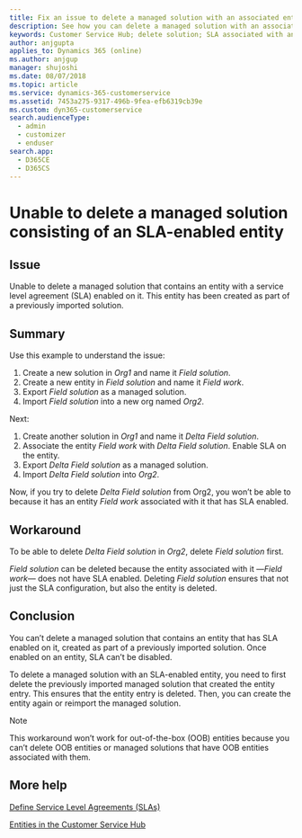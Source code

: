 ```yaml
---
title: Fix an issue to delete a managed solution with an associated entity in the Customer Service Hub app | Microsoft Docs
description: See how you can delete a managed solution with an associated entity in the Customer Service Hub app
keywords: Customer Service Hub; delete solution; SLA associated with an entity; managed solution
author: anjgupta
applies_to: Dynamics 365 (online)
ms.author: anjgup
manager: shujoshi
ms.date: 08/07/2018
ms.topic: article
ms.service: dynamics-365-customerservice
ms.assetid: 7453a275-9317-496b-9fea-efb6319cb39e
ms.custom: dyn365-customerservice
search.audienceType: 
  - admin
  - customizer
  - enduser
search.app: 
  - D365CE
  - D365CS
---
```

# Unable to delete a managed solution consisting of an SLA-enabled entity

## Issue

Unable to delete a managed solution that contains an entity with a service level agreement (SLA) enabled on it. This entity has been created as part of a previously imported solution.

## Summary

Use this example to understand the issue:

1. Create a new solution in *Org1* and name it *Field solution*.
2. Create a new entity in  *Field solution* and name it *Field work*.
3. Export *Field solution* as a managed solution.
4. Import *Field solution* into a new org named *Org2*.

Next: 

1. Create another solution in *Org1* and name it *Delta Field solution*.
2. Associate the entity *Field work* with *Delta Field solution*. Enable SLA on the entity.
3. Export *Delta Field solution* as a managed solution.
4. Import *Delta Field solution* into *Org2*.

Now, if you try to delete *Delta Field solution* from Org2, you won’t be able to because it has an entity *Field work* associated with it that has SLA enabled.

## Workaround

To be able to delete *Delta Field solution* in *Org2*, delete *Field solution* first. 

*Field solution* can be deleted because the entity associated with it —*Field work*— does not have SLA enabled. Deleting *Field solution* ensures that not just the SLA configuration, but also the entity is deleted.

## Conclusion

You can’t delete a managed solution that contains an entity that has SLA enabled on it, created as part of a previously imported solution. Once enabled on an entity, SLA can’t be disabled.

To delete a managed solution with an SLA-enabled entity, you need to first delete the previously imported managed solution that created the entity entry. This ensures that the entity entry is deleted. Then, you can create the entity again or reimport the managed solution.


> [!NOTE]
> This workaround won’t work for out-of-the-box (OOB) entities because you can’t delete OOB entities or managed solutions that have OOB entities associated with them.

## More help

[Define Service Level Agreements (SLAs)](define-service-level-agreements.md)

[Entities in the Customer Service Hub](customer-service-hub-user-guide-basics.md#work-with-case-management-record-types-dashboards-and-tools)
